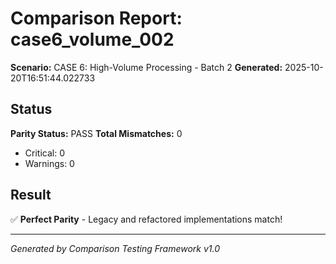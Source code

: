 # Comparison Report: case6_volume_002
**Scenario:** CASE 6: High-Volume Processing - Batch 2
**Generated:** 2025-10-20T16:51:44.022733

## Status
**Parity Status:** PASS
**Total Mismatches:** 0
  - Critical: 0
  - Warnings: 0

## Result
✅ **Perfect Parity** - Legacy and refactored implementations match!

---
*Generated by Comparison Testing Framework v1.0*